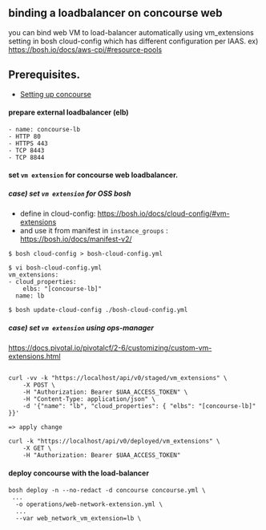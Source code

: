 
## binding a loadbalancer on concourse web
you can bind web VM to load-balancer automatically using vm_extensions setting in bosh cloud-config which has different configuration per IAAS. ex)  https://bosh.io/docs/aws-cpi/#resource-pools

## Prerequisites.
- [Setting up concourse](concourse-with-credhub.md)


#### prepare external loadbalancer (elb)
```
- name: concourse-lb
- HTTP 80
- HTTPS 443
- TCP 8443 
- TCP 8844
```

#### set `vm extension` for concourse web loadbalancer.

##### case) set `vm extension` for OSS bosh
- define in cloud-config: https://bosh.io/docs/cloud-config/#vm-extensions
- and use it from manifest in `instance_groups` : https://bosh.io/docs/manifest-v2/

```
$ bosh cloud-config > bosh-cloud-config.yml

$ vi bosh-cloud-config.yml
vm_extensions:
- cloud_properties:
    elbs: "[concourse-lb]"
  name: lb
  
$ bosh update-cloud-config ./bosh-cloud-config.yml
```

##### case) set `vm extension` using ops-manager

https://docs.pivotal.io/pivotalcf/2-6/customizing/custom-vm-extensions.html
```

curl -vv -k "https://localhost/api/v0/staged/vm_extensions" \
    -X POST \
    -H "Authorization: Bearer $UAA_ACCESS_TOKEN" \
    -H "Content-Type: application/json" \
    -d '{"name": "lb", "cloud_properties": { "elbs": "[concourse-lb]" }}'

=> apply change

curl -k "https://localhost/api/v0/deployed/vm_extensions" \
    -X GET \
    -H "Authorization: Bearer $UAA_ACCESS_TOKEN"

```


#### deploy concourse with the load-balancer 

```
bosh deploy -n --no-redact -d concourse concourse.yml \
 ...
  -o operations/web-network-extension.yml \
  ...
  --var web_network_vm_extension=lb \
```

